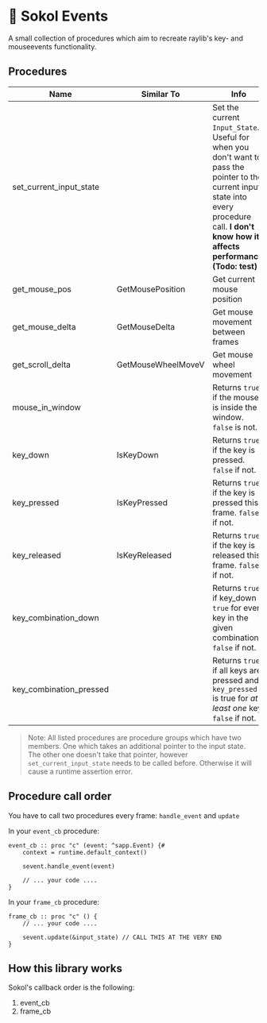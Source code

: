 # 🎉 Sokol Events
A small collection of procedures which aim to recreate raylib's key- and mouseevents functionality.

## Procedures
Name | Similar To | Info
---- | ---------- | ----
set_current_input_state | | Set the current `Input_State`. Useful for when you don't want to pass the pointer to the current input state into every procedure call. **I don't know how it affects performance. (Todo: test)**
get_mouse_pos | GetMousePosition | Get current mouse position
get_mouse_delta | GetMouseDelta | Get mouse movement between frames
get_scroll_delta | GetMouseWheelMoveV | Get mouse wheel movement
mouse_in_window | | Returns `true` if the mouse is inside the window. `false` is not.
key_down | IsKeyDown | Returns `true` if the key is pressed. `false` if not.
key_pressed | IsKeyPressed | Returns `true` if the key is pressed this frame. `false` if not.
key_released | IsKeyReleased | Returns `true` if the key is released this frame. `false` if not.
key_combination_down | | Returns `true` if key_down is `true` for every key in the given combination. `false` if not.
key_combination_pressed | | Returns `true` if all keys are pressed and `key_pressed` is true for *at least one* key. `false` if not.
> Note: All listed procedures are procedure groups which have two members. One which takes an additional pointer to the input state. The other one doesn't take that pointer, however `set_current_input_state` needs to be called before. Otherwise it will cause a runtime assertion error.

## Procedure call order
You have to call two procedures every frame: `handle_event` and `update`

In your `event_cb` procedure:
```odin
event_cb :: proc "c" (event: ^sapp.Event) {#
    context = runtime.default_context()

    sevent.handle_event(event)

    // ... your code .... 
}
```
In your `frame_cb` procedure:
```odin
frame_cb :: proc "c" () {
    // ... your code .... 

    sevent.update(&input_state) // CALL THIS AT THE VERY END
}
```

## How this library works
Sokol's callback order is the following:
1. event_cb
2. frame_cb
